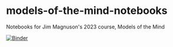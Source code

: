 # models-of-the-mind-notebooks
Notebooks for Jim Magnuson's 2023 course, Models of the Mind

[![Binder](https://mybinder.org/badge_logo.svg)](https://mybinder.org/v2/gh/jsmagnuson/models-of-the-mind-notebooks/HEAD)
